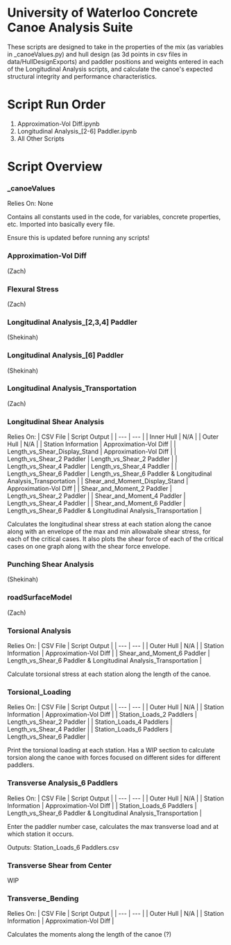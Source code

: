 # University of Waterloo Concrete Canoe Analysis Suite

These scripts are designed to take in the properties of the mix (as variables in _canoeValues.py) and hull design (as 3d points in csv files in data/HullDesignExports) and paddler positions and weights entered in each of the Longitudinal Analysis scripts, and calculate the canoe's expected structural integrity and performance characteristics.

# Script Run Order

1. Approximation-Vol Diff.ipynb
2. Longitudinal Analysis_[2-6] Paddler.ipynb
3. All Other Scripts

# Script Overview

### _canoeValues

Relies On: None

Contains all constants used in the code, for variables, concrete properties, etc. Imported into basically every file.

Ensure this is updated before running any scripts!

### Approximation-Vol Diff

(Zach)

### Flexural Stress

(Zach)

### Longitudinal Analysis_[2,3,4] Paddler

(Shekinah)

### Longitudinal Analysis_[6] Paddler

(Shekinah)

### Longitudinal Analysis_Transportation

(Zach)

### Longitudinal Shear Analysis

Relies On:
| CSV File | Script Output |
| --- | --- |
| Inner Hull | N/A |
| Outer Hull | N/A |
| Station Information | Approximation-Vol Diff |
| Length_vs_Shear_Display_Stand | Approximation-Vol Diff |
| Length_vs_Shear_2 Paddler | Length_vs_Shear_2 Paddler |
| Length_vs_Shear_4 Paddler | Length_vs_Shear_4 Paddler |
| Length_vs_Shear_6 Paddler | Length_vs_Shear_6 Paddler & Longitudinal Analysis_Transportation |
| Shear_and_Moment_Display_Stand | Approximation-Vol Diff |
| Shear_and_Moment_2 Paddler | Length_vs_Shear_2 Paddler |
| Shear_and_Moment_4 Paddler | Length_vs_Shear_4 Paddler |
| Shear_and_Moment_6 Paddler | Length_vs_Shear_6 Paddler & Longitudinal Analysis_Transportation |

Calculates the longitudinal shear stress at each station along the canoe along with an envelope of the max and min allowabale shear stress, for each of the critical cases. It also plots the shear force of each of the critical cases on one graph along with the shear force envelope.

### Punching Shear Analysis

(Shekinah)

### roadSurfaceModel

(Zach)

### Torsional Analysis

Relies On:
| CSV File | Script Output |
| --- | --- |
| Outer Hull | N/A |
| Station Information | Approximation-Vol Diff |
| Shear_and_Moment_6 Paddler | Length_vs_Shear_6 Paddler & Longitudinal Analysis_Transportation |

Calculate torsional stress at each station along the length of the canoe.

### Torsional_Loading

Relies On:
| CSV File | Script Output |
| --- | --- |
| Outer Hull | N/A |
| Station Information | Approximation-Vol Diff |
| Station_Loads_2 Paddlers | Length_vs_Shear_2 Paddler |
| Station_Loads_4 Paddlers | Length_vs_Shear_4 Paddler |
| Station_Loads_6 Paddlers | Length_vs_Shear_6 Paddler |

Print the torsional loading at each station. Has a WIP section to calculate torsion along the canoe with forces focused on different sides for different paddlers.

### Transverse Analysis_6 Paddlers

Relies On:
| CSV File | Script Output |
| --- | --- |
| Outer Hull | N/A |
| Station Information | Approximation-Vol Diff |
| Station_Loads_6 Paddlers | Length_vs_Shear_6 Paddler & Longitudinal Analysis_Transportation |

Enter the paddler number case, calculates the max transverse load and at which station it occurs.

Outputs: Station_Loads_6 Paddlers.csv

### Transverse Shear from Center

WIP

### Transverse_Bending

Relies On:
| CSV File | Script Output |
| --- | --- |
| Outer Hull | N/A |
| Station Information | Approximation-Vol Diff |

Calculates the moments along the length of the canoe (?)
